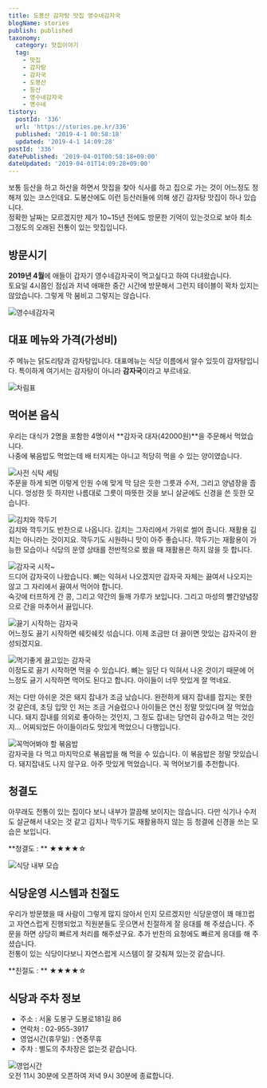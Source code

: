 ```yaml
---
title: 도봉산 감자탕 맛집 영수네감자국
blogName: stories
publish: published
taxonomy:
  category: 맛집이야기
  tag:
    - 맛집
    - 감자탕
    - 감자국
    - 도봉산
    - 등산
    - 영수네감자국
    - 영수네
tistory:
  postId: '336'
  url: 'https://stories.pe.kr/336'
  published: '2019-4-1 00:58:18'
  updated: '2019-4-1 14:09:28'
postId: '336'
datePublished: '2019-04-01T00:58:18+09:00'
dateUpdated: '2019-04-01T14:09:28+09:00'
---
```


보통 등산을 하고 하산을 하면서 맛집을 찾아 식사를 하고 집으로 가는 것이 어느정도 정해져 있는 코스인데요.
도봉산에도 이런 등산러들에 의해 생긴 감자탕 맛집이 하나 있습니다.  
정확한 날짜는 모르겠지만 제가 10~15년 전에도 방문한 기억이 있는것으로 보아 최소 그정도의 오래된 전통이 있는 맛집입니다.

## 방문시기

**2019년 4월**에 애들이 갑자기 영수네감자국이 먹고싶다고 하여 다녀왔습니다.  
토요일 4시쯤인 점심과 저녁 애매한 중간 시간에 방문해서 그런지 테이블이 꽉차 있지는 않았습니다. 그렇게 막 붐비고 그렇지는 않습니다.

![영수네감자국](images/2019-04-01-00-52-28.jpg)

## 대표 메뉴와 가격(가성비)

주 메뉴는 닭도리탕과 감자탕입니다.
대표메뉴는 식당 이름에서 알수 있듯이 감자탕입니다.
특이하게 여기서는 감자탕이 아니라 **감자국**이라고 부르네요.

![차림표](images/2019-04-01-00-53-18.jpg)

## 먹어본 음식

우리는 대식가 2명을 포함한 4명이서 **감자국 대자(42000원)**을 주문해서 먹었습니다.  
나중에 볶음밥도 먹었는데 배 터지게는 아니고 적당히 먹을 수 있는 양이였습니다.

![사전 식탁 세팅](images/2019-04-01-00-53-42.jpg)  
주문을 하게 되면 이렇게 인원 수에 맞게 막 담은 듯한 그릇과 수저, 그리고 양념장을 줍니다. 엉성한 듯 하지만 나름대로 그릇이 따뜻한 것을 보니 살균에도 신경을 쓴 듯한 모습니다.

![김치와 깍두기](images/2019-04-01-00-54-18.jpg)  
김치와 깍두기도 반찬으로 나옵니다. 김치는 그자리에서 가위로 썰어 줍니다. 재활용 김치는 아니라는 것이지요. 깍두기도 시원하니 맛이 아주 좋습니다. 깍두기는 재활용이 가능한 모습이나 식당의 운영 상태를 전반적으로 봤을 때 재활용은 하지 않을 듯 합니다.

![감자국 시작~](images/2019-04-01-00-54-48.jpg)  
드디어 감자국이 나왔습니다. 뼈는 익혀서 나오겠지만 감자국 자체는 끓여서 나오지는 않고 그 자리에서 끓여서 먹어야 합니다.  
숙갓에 터프하게 간 콩, 그리고 약간의 들깨 가루가 보입니다. 그리고 마성의 빨간양념장으로 간을 마추어서 끓입니다.

![끓기 시작하는 감자국](images/2019-04-01-00-55-52.jpg)  
어느정도 끓기 시작하면 쉐킷쉐킷 섞습니다. 이제 조금만 더 끓이면 맛있는 감자국이 완성되겠지요.

![먹기좋게 끓고있는 감자국](images/2019-04-01-00-56-40.jpg)  
이정도로 끓기 시작하면 먹을 수 있습니다. 뼈는 일단 다 익혀서 나온 것이기 때문에 어느정도 긇기 시작하면 먹어도 된다고 합니다. 아이들이 너무 맛있게 잘 먹네요.

저는 다만 아쉬운 것은 돼지 잡내가 조금 났습니다. 완전하게 돼지 잡내를 잡지는 못한 것 같은데, 초딩 입맛 인 저는 조금 거슬렸으나 아이들은 연신 정말 맛있다며 잘 먹었습니다. 돼지 잡내를 의외로 좋아하는 것인지, 그 정도 잡내는 당연히 감수하고 먹는 것인지... 어찌되었든 아이들이라도 맛있게 먹었으니 다행입니다.

![꼭먹어봐야 할 볶음밥](images/2019-04-01-00-57-14.jpg)  
감자국을 다 먹고 마지막으로 볶음밥을 해 먹을 수 있습니다. 이 볶음밥은 정말 맛있습니다. 돼지잡내도 나지 않구요. 아주 맛있게 먹었습니다. 꼭 먹어보기를 추천합니다.

## 청결도

아무래도 전통이 있는 집이다 보니 내부가 깔끔해 보이지는 않습니다.
다만 식기나 수저도 살균해서 내오는 것 같고 김치나 깍두기도 재활용하지 않는 등 청결에 신경을 쓰는 모습은 보입니다.

<div class='alert alert-info'>
**청결도 : ** ★★★★☆ 
</div>

![식당 내부 모습](images/2019-04-01-00-55-24.jpg)

## 식당운영 시스템과 친절도

우리가 방문했을 때 사람이 그렇게 많지 않아서 인지 모르겠지만 식당운영이 꽤 매끄럽고 자연스럽게 진행되었고 직원분들도 웃으면서 친절하게 잘 응대를 해 주셨습니다. 주문을 하면 상당히 빠르게 처리를 해주셨구요. 추가 반찬의 요청에도 빠르게 응대를 해 주셨습니다.  
전통이 있는 식당이다보니 자연스럽게 시스템이 잘 갖춰져 있는것 같습니다.

<div class='alert alert-info'>
**친절도 : ** ★★★★☆ 
</div>

## 식당과 주차 정보

- 주소 : 서울 도봉구 도봉로181길 86
- 연락처 : 02-955-3917
- 영업시간(휴무일) : 연중무휴
- 주차 : 별도의 주차장은 없는것 같습니다.

![영업시간](images/2019-04-01-00-52-59.jpg)  
오전 11시 30분에 오픈하여 저녁 9시 30분에 종료합니다.
